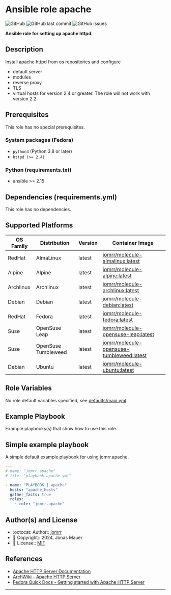 # Ansible role apache

![GitHub](https://img.shields.io/github/license/jomrr/ansible-role-apache) ![GitHub last commit](https://img.shields.io/github/last-commit/jomrr/ansible-role-apache) ![GitHub issues](https://img.shields.io/github/issues-raw/jomrr/ansible-role-apache)

**Ansible role for setting up apache httpd.**

## Description

Install apache httpd from os repositories and configure
  - default server
  - modules
  - reverse proxy
  - TLS
  - virtual hosts
for version 2.4 or greater. The role will not work with version 2.2.

## Prerequisites

This role has no special prerequisites.

### System packages (Fedora)

- `python3` (Python 3.8 or later)
- `httpd (>= 2.4)`

### Python (requirements.txt)

- ansible >= 2.15

## Dependencies (requirements.yml)

This role has no dependencies.

## Supported Platforms

| OS Family | Distribution | Version | Container Image |
|-----------|--------------|---------|-----------------|
| RedHat | AlmaLinux | latest | [jomrr/molecule-almalinux:latest]( https://hub.docker.com/r/jomrr/molecule-almalinux ) |
| Alpine | Alpine | latest | [jomrr/molecule-alpine:latest]( https://hub.docker.com/r/jomrr/molecule-alpine ) |
| Archlinux | Archlinux | latest | [jomrr/molecule-archlinux:latest]( https://hub.docker.com/r/jomrr/molecule-archlinux ) |
| Debian | Debian | latest | [jomrr/molecule-debian:latest]( https://hub.docker.com/r/jomrr/molecule-debian ) |
| RedHat | Fedora | latest | [jomrr/molecule-fedora:latest]( https://hub.docker.com/r/jomrr/molecule-fedora ) |
| Suse | OpenSuse Leap | latest | [jomrr/molecule-opensuse-leap:latest]( https://hub.docker.com/r/jomrr/molecule-opensuse-leap ) |
| Suse | OpenSuse Tumbleweed | latest | [jomrr/molecule-opensuse-tumbleweed:latest]( https://hub.docker.com/r/jomrr/molecule-opensuse-tumbleweed ) |
| Debian | Ubuntu | latest | [jomrr/molecule-ubuntu:latest]( https://hub.docker.com/r/jomrr/molecule-ubuntu ) |

## Role Variables

No role default variables specified, see [defaults/main.yml](defaults/main.yml).

## Example Playbook

Example playbooks(s) that show how to use this role.

## Simple example playbook

A simple default example playbook for using jomrr.apache.
```yaml
---
# name: "jomrr.apache"
# file: "playbook_apache.yml"

- name: "PLAYBOOK | apache"
  hosts: "apache_hosts"
  gather_facts: true
  roles:
    - role: "jomrr.apache"
```

## Author(s) and License

- :octocat:                 Author::    [jomrr](https://github.com/jomrr)
- :triangular_flag_on_post: Copyright:: 2024, Jonas Mauer
- :page_with_curl:          License::   [MIT](LICENSE)

## References

- [Apache HTTP Server Documentation](https://httpd.apache.org/docs/)
- [ArchWiki - Apache HTTP Server](https://wiki.archlinux.org/title/Apache_HTTP_Server)
- [Fedora Quick Docs - Getting started with Apache HTTP Server](https://docs.fedoraproject.org/en-US/quick-docs/getting-started-with-apache-http-server/)

---
